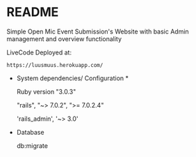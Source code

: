 # README

  Simple Open Mic Event Submission's Website with basic Admin management and overview functionality 


LiveCode Deployed at:

    https://luusmuus.herokuapp.com/
  


* System dependencies/ Configuration *

    Ruby version "3.0.3"

    "rails", "~> 7.0.2", ">= 7.0.2.4"

    'rails_admin', '~> 3.0'
   

* Database 
  
    db:migrate
  
